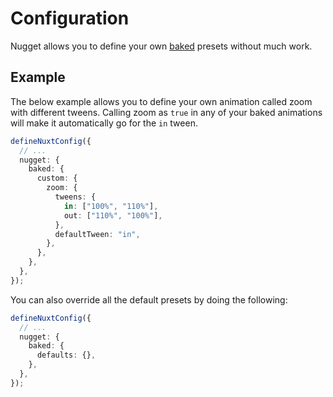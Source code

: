 # Configuration

Nugget allows you to define your own [baked](./3.baked) presets without much work.

## Example

The below example allows you to define your own animation called zoom with different tweens. Calling zoom as `true` in any of your baked animations will make it automatically go for the `in` tween.

```ts
defineNuxtConfig({
  // ...
  nugget: {
    baked: {
      custom: {
        zoom: {
          tweens: {
            in: ["100%", "110%"],
            out: ["110%", "100%"],
          },
          defaultTween: "in",
        },
      },
    },
  },
});
```

You can also override all the default presets by doing the following:

```ts
defineNuxtConfig({
  // ...
  nugget: {
    baked: {
      defaults: {},
    },
  },
});
```
